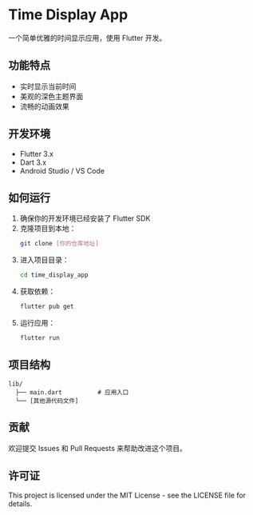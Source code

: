 # Time Display App

一个简单优雅的时间显示应用，使用 Flutter 开发。

## 功能特点

- 实时显示当前时间
- 美观的深色主题界面
- 流畅的动画效果

## 开发环境

- Flutter 3.x
- Dart 3.x
- Android Studio / VS Code

## 如何运行

1. 确保你的开发环境已经安装了 Flutter SDK
2. 克隆项目到本地：
   ```bash
   git clone [你的仓库地址]
   ```
3. 进入项目目录：
   ```bash
   cd time_display_app
   ```
4. 获取依赖：
   ```bash
   flutter pub get
   ```
5. 运行应用：
   ```bash
   flutter run
   ```

## 项目结构

```
lib/
  ├── main.dart          # 应用入口
  └── [其他源代码文件]
```

## 贡献

欢迎提交 Issues 和 Pull Requests 来帮助改进这个项目。

## 许可证

This project is licensed under the MIT License - see the LICENSE file for details.
